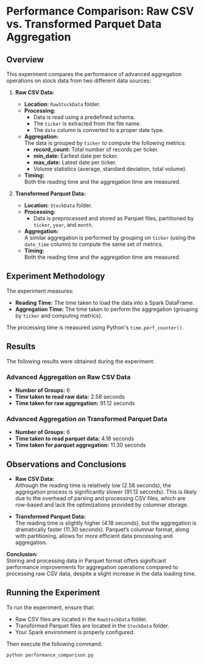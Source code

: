 # Performance Comparison: Raw CSV vs. Transformed Parquet Data Aggregation

## Overview

This experiment compares the performance of advanced aggregation operations on stock data from two different data sources:

1. **Raw CSV Data:**  
   - **Location:** `RawStockData` folder.
   - **Processing:**  
     - Data is read using a predefined schema.
     - The `ticker` is extracted from the file name.
     - The `date` column is converted to a proper date type.
   - **Aggregation:**  
     The data is grouped by `ticker` to compute the following metrics:
     - **record_count:** Total number of records per ticker.
     - **min_date:** Earliest date per ticker.
     - **max_date:** Latest date per ticker.
     - Volume statistics (average, standard deviation, total volume).
   - **Timing:**  
     Both the reading time and the aggregation time are measured.

2. **Transformed Parquet Data:**  
   - **Location:** `StockData` folder.
   - **Processing:**  
     - Data is preprocessed and stored as Parquet files, partitioned by `ticker`, `year`, and `month`.
   - **Aggregation:**  
     A similar aggregation is performed by grouping on `ticker` (using the `date_time` column) to compute the same set of metrics.
   - **Timing:**  
     Both the reading time and the aggregation time are measured.

## Experiment Methodology

The experiment measures:
- **Reading Time:** The time taken to load the data into a Spark DataFrame.
- **Aggregation Time:** The time taken to perform the aggregation (grouping by `ticker` and computing metrics).

The processing time is measured using Python's `time.perf_counter()`.

## Results

The following results were obtained during the experiment:

### Advanced Aggregation on Raw CSV Data
- **Number of Groups:** 6
- **Time taken to read raw data:** 2.58 seconds
- **Time taken for raw aggregation:** 91.12 seconds

### Advanced Aggregation on Transformed Parquet Data
- **Number of Groups:** 6
- **Time taken to read parquet data:** 4.18 seconds
- **Time taken for parquet aggregation:** 11.30 seconds

## Observations and Conclusions

- **Raw CSV Data:**  
  Although the reading time is relatively low (2.58 seconds), the aggregation process is significantly slower (91.12 seconds). This is likely due to the overhead of parsing and processing CSV files, which are row-based and lack the optimizations provided by columnar storage.

- **Transformed Parquet Data:**  
  The reading time is slightly higher (4.18 seconds), but the aggregation is dramatically faster (11.30 seconds). Parquet’s columnar format, along with partitioning, allows for more efficient data processing and aggregation.

**Conclusion:**  
Storing and processing data in Parquet format offers significant performance improvements for aggregation operations compared to processing raw CSV data, despite a slight increase in the data loading time.

## Running the Experiment

To run the experiment, ensure that:
- Raw CSV files are located in the `RawStockData` folder.
- Transformed Parquet files are located in the `StockData` folder.
- Your Spark environment is properly configured.

Then execute the following command:

```bash
python performance_comparison.py
